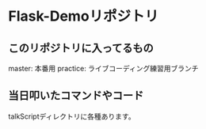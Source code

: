 # Flask-Demoリポジトリ

## このリポジトリに入ってるもの

master: 本番用
practice: ライブコーディング練習用ブランチ

## 当日叩いたコマンドやコード

talkScriptディレクトリに各種あります。
